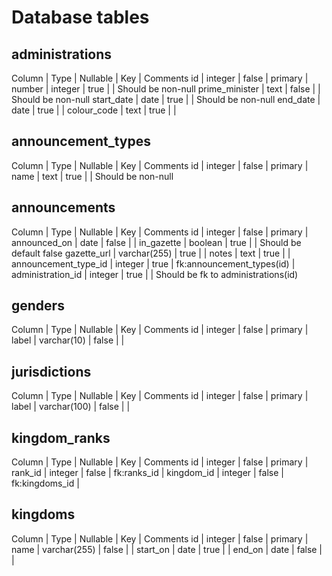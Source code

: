 # Database tables

## administrations

Column | Type | Nullable | Key | Comments
id | integer | false | primary | 
number | integer | true | | Should be non-null
prime_minister | text | false | | Should be non-null
start_date | date | true | |  Should be non-null
end_date | date | true | |
colour_code | text | true | |

## announcement_types

Column | Type | Nullable | Key | Comments
id | integer | false | primary |
name | text | true | |  Should be non-null

## announcements

Column | Type | Nullable | Key | Comments
id | integer | false | primary |
announced_on | date | false | |
in_gazette | boolean | true | | Should be default false
gazette_url | varchar(255) | true | |
notes | text | true | |
announcement_type_id | integer | true | fk:announcement_types(id) |
administration_id | integer | true | | Should be fk to administrations(id)

## genders

Column | Type | Nullable | Key | Comments
id | integer | false | primary |
label | varchar(10) | false | |

## jurisdictions

Column | Type | Nullable | Key | Comments
id | integer | false | primary |
label | varchar(100) | false | |

## kingdom_ranks

Column | Type | Nullable | Key | Comments
id | integer | false | primary |
rank_id | integer | false | fk:ranks_id |
kingdom_id | integer | false | fk:kingdoms_id |

## kingdoms

Column | Type | Nullable | Key | Comments
id | integer | false | primary |
name | varchar(255) | false | | 
start_on | date | true | | 
end_on   | date | false | |



